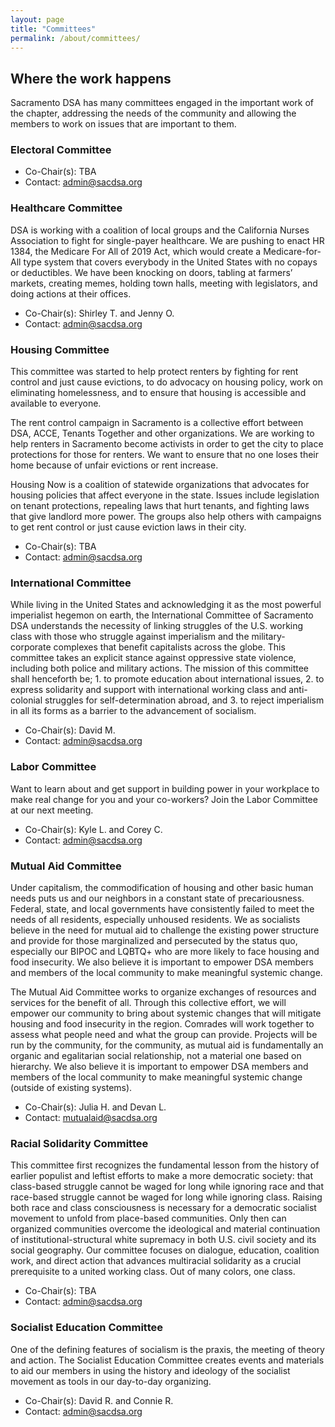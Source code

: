 ```yaml
---
layout: page
title: "Committees"
permalink: /about/committees/
---
```

## Where the work happens

Sacramento DSA has many committees engaged in the important work of the chapter,
addressing the needs of the community and allowing the members to work on issues
that are important to them.

### Electoral Committee

* Co-Chair(s): TBA
* Contact: admin@sacdsa.org

### Healthcare Committee

DSA is working with a coalition of local groups and the California Nurses
Association to fight for single-payer healthcare. We are pushing to enact HR
1384, the Medicare For All of 2019 Act, which would create a Medicare-for-All
type system that covers everybody in the United States with no copays or
deductibles. We have been knocking on doors, tabling at farmers’ markets,
creating memes, holding town halls, meeting with legislators, and doing actions
at their offices.

* Co-Chair(s): Shirley T. and Jenny O.
* Contact: admin@sacdsa.org

### Housing Committee

This committee was started to help protect renters by fighting for rent control
and just cause evictions, to do advocacy on housing policy, work on eliminating
homelessness, and to ensure that housing is accessible and available to
everyone.

The rent control campaign in Sacramento is a collective effort between DSA,
ACCE, Tenants Together and other organizations. We are working to help renters
in Sacramento become activists in order to get the city to place protections for
those for renters. We want to ensure that no one loses their home because of
unfair evictions or rent increase.

Housing Now is a coalition of statewide organizations that advocates for housing
policies that affect everyone in the state. Issues include legislation on tenant
protections, repealing laws that hurt tenants, and fighting laws that give
landlord more power. The groups also help others with campaigns to get rent
control or just cause eviction laws in their city.

* Co-Chair(s): TBA
* Contact: admin@sacdsa.org

### International Committee

While living in the United States and acknowledging it as the most powerful
imperialist hegemon on earth, the International Committee of Sacramento DSA
understands the necessity of linking struggles of the U.S. working class with
those who struggle against imperialism and the military-corporate complexes that
benefit capitalists across the globe. This committee takes an explicit stance
against oppressive state violence, including both police and military actions.
The mission of this committee shall henceforth be; 1. to promote education about
international issues, 2. to express solidarity and support with international
working class and anti-colonial struggles for self-determination abroad, and 3.
to reject imperialism in all its forms as a barrier to the advancement of
socialism.

* Co-Chair(s): David M.
* Contact: admin@sacdsa.org

### Labor Committee

Want to learn about and get support in building power in your workplace to make
real change for you and your co-workers? Join the Labor Committee at our next
meeting.

* Co-Chair(s): Kyle L. and Corey C.
* Contact: admin@sacdsa.org

### Mutual Aid Committee

Under capitalism, the commodification of housing and other basic human needs
puts us and our neighbors in a constant state of precariousness. Federal, state,
and local governments have consistently failed to meet the needs of all
residents, especially unhoused residents. We as socialists believe in the need
for mutual aid to challenge the existing power structure and provide for those
marginalized and persecuted by the status quo, especially our BIPOC and LQBTQ+
who are more likely to face housing and food insecurity. We also believe it is
important to empower DSA members and members of the local community to make
meaningful systemic change.

The Mutual Aid Committee works to organize exchanges of resources and services
for the benefit of all. Through this collective effort, we will empower our
community to bring about systemic changes that will mitigate housing and food
insecurity in the region. Comrades will work together to assess what people need
and what the group can provide. Projects will be run by the community, for the
community, as mutual aid is fundamentally an organic and egalitarian social
relationship, not a material one based on hierarchy. We also believe it is
important to empower DSA members and members of the local community to make
meaningful systemic change (outside of existing systems).

* Co-Chair(s): Julia H. and Devan L.
* Contact: mutualaid@sacdsa.org

### Racial Solidarity Committee

This committee first recognizes the fundamental lesson from the history of
earlier populist and leftist efforts to make a more democratic society: that
class-based struggle cannot be waged for long while ignoring race and that
race-based struggle cannot be waged for long while ignoring class. Raising both
race and class consciousness is necessary for a democratic socialist movement to
unfold from place-based communities. Only then can organized communities
overcome the ideological and material continuation of institutional-structural
white supremacy in both U.S. civil society and its social geography. Our
committee focuses on dialogue, education, coalition work, and direct action that
advances multiracial solidarity as a crucial prerequisite to a united working
class. Out of many colors, one class.

* Co-Chair(s): TBA
* Contact: admin@sacdsa.org

### Socialist Education Committee

One of the defining features of socialism is the praxis, the meeting of theory
and action. The Socialist Education Committee creates events and materials to
aid our members in using the history and ideology of the socialist movement as
tools in our day-to-day organizing.

* Co-Chair(s): David R. and Connie R.
* Contact: admin@sacdsa.org
